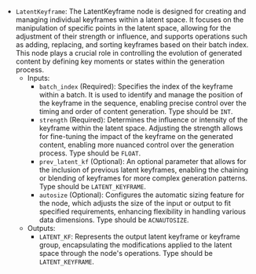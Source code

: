 - `LatentKeyframe`: The LatentKeyframe node is designed for creating and managing individual keyframes within a latent space. It focuses on the manipulation of specific points in the latent space, allowing for the adjustment of their strength or influence, and supports operations such as adding, replacing, and sorting keyframes based on their batch index. This node plays a crucial role in controlling the evolution of generated content by defining key moments or states within the generation process.
    - Inputs:
        - `batch_index` (Required): Specifies the index of the keyframe within a batch. It is used to identify and manage the position of the keyframe in the sequence, enabling precise control over the timing and order of content generation. Type should be `INT`.
        - `strength` (Required): Determines the influence or intensity of the keyframe within the latent space. Adjusting the strength allows for fine-tuning the impact of the keyframe on the generated content, enabling more nuanced control over the generation process. Type should be `FLOAT`.
        - `prev_latent_kf` (Optional): An optional parameter that allows for the inclusion of previous latent keyframes, enabling the chaining or blending of keyframes for more complex generation patterns. Type should be `LATENT_KEYFRAME`.
        - `autosize` (Optional): Configures the automatic sizing feature for the node, which adjusts the size of the input or output to fit specified requirements, enhancing flexibility in handling various data dimensions. Type should be `ACNAUTOSIZE`.
    - Outputs:
        - `LATENT_KF`: Represents the output latent keyframe or keyframe group, encapsulating the modifications applied to the latent space through the node's operations. Type should be `LATENT_KEYFRAME`.
